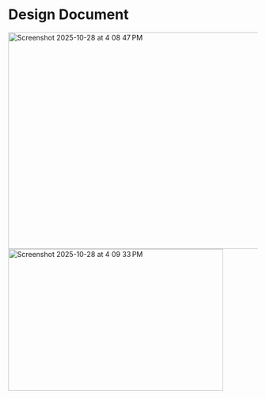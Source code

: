 ﻿# Design Document
<img width="629" height="437" alt="Screenshot 2025-10-28 at 4 08 47 PM" src="https://github.com/user-attachments/assets/1b168e9c-adc5-49d7-ba24-723b54c7a48c" />
<img width="434" height="286" alt="Screenshot 2025-10-28 at 4 09 33 PM" src="https://github.com/user-attachments/assets/a4749917-fd61-4485-9c0c-cc83f8188455" />


